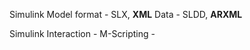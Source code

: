 
Simulink
	Model format 
	- SLX, **XML**
	Data
	- SLDD, **ARXML**

Simulink Interaction
	- M-Scripting
	- 